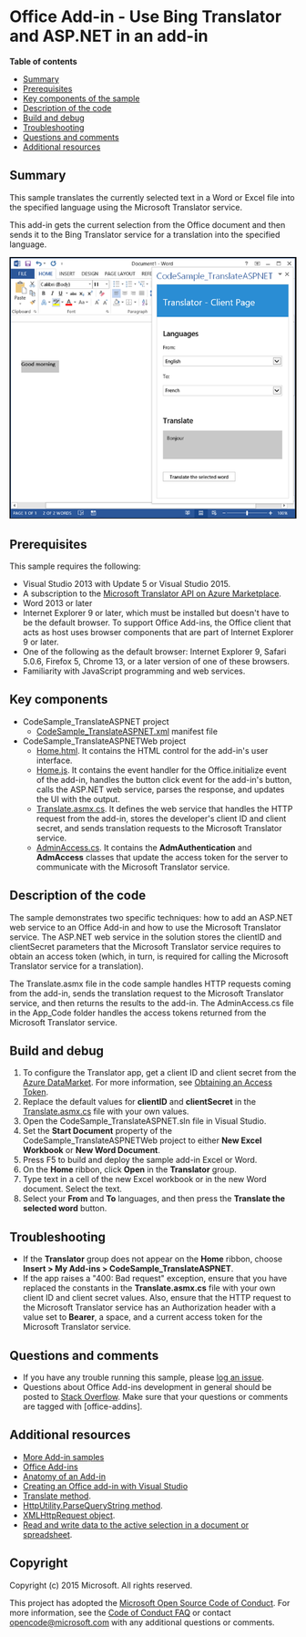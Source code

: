 # Office Add-in - Use Bing Translator and ASP.NET in an add-in

**Table of contents**

* [Summary](#summary)
* [Prerequisites](#prerequisites)
* [Key components of the sample](#components)
* [Description of the code](#codedescription)
* [Build and debug](#build)
* [Troubleshooting](#troubleshooting)
* [Questions and comments](#questions)
* [Additional resources](#additional-resources)

<a name="summary"></a>
## Summary

This sample translates the currently selected text in a Word or Excel file into the specified language using the Microsoft Translator service.

This add-in gets the current selection from the Office document and then sends it to the Bing Translator service for a translation into the specified language.

![Screenshot of running sample](TranslatorAppCodeSample.PNG)

<a name="prerequisites"></a>
## Prerequisites

This sample requires the following:  

  - Visual Studio 2013 with Update 5 or Visual Studio 2015.
  - A subscription to the [Microsoft Translator API on Azure Marketplace](https://datamarket.azure.com/dataset/1899a118-d202-492c-aa16-ba21c33c06cb).
  - Word 2013 or later
  - Internet Explorer 9 or later, which must be installed but doesn't have to be the default browser. To support Office Add-ins, the Office client that acts as host uses browser components that are part of Internet Explorer 9 or later.
  - One of the following as the default browser: Internet Explorer 9, Safari 5.0.6, Firefox 5, Chrome 13, or a later version of one of these browsers.
  - Familiarity with JavaScript programming and web services.

<a name="components"></a>
## Key components

* CodeSample_TranslateASPNET project
	* [CodeSample_TranslateASPNET.xml](https://github.com/OfficeDev/Office-Add-in-TranslateASPNET/blob/master/C%23/CodeSample_TranslateASPNET/CodeSample_TranslateASPNETManifest/CodeSample_TranslateASPNET.xml) manifest file
* CodeSample_TranslateASPNETWeb project
	* [Home.html](https://github.com/OfficeDev/Office-Add-in-TranslateASPNET/blob/master/C%23/CodeSample_TranslateASPNETWeb/App/Home/Home.html). It contains the HTML control for the add-in's user interface.
	* [Home.js](https://github.com/OfficeDev/Office-Add-in-TranslateASPNET/blob/master/C%23/CodeSample_TranslateASPNETWeb/App/Home/Home.js). It contains the event handler for the Office.initialize event of the add-in, handles the button click event for the add-in's button, calls the ASP.NET web service, parses the response, and updates the UI with the output.
	* [Translate.asmx.cs](https://github.com/OfficeDev/Office-Add-in-TranslateASPNET/blob/master/C%23/CodeSample_TranslateASPNETWeb/App/Translate.asmx.cs). It defines the web service that handles the HTTP request from the add-in, stores the developer's client ID and client secret, and sends translation requests to the Microsoft Translator service.
	* [AdminAccess.cs](). It contains the **AdmAuthentication** and **AdmAccess** classes that update the access token for the server to communicate with the Microsoft Translator service.

<a name="codedescription"></a>
## Description of the code

The sample demonstrates two specific techniques: how to add an ASP.NET web service to an Office Add-in and how to use the Microsoft Translator service. The ASP.NET web service in the solution stores the clientID and clientSecret parameters that the Microsoft Translator service requires to obtain an access token (which, in turn, is required for calling the Microsoft Translator service for a translation).

The Translate.asmx file in the code sample handles HTTP requests coming from the add-in, sends the translation request to the Microsoft Translator service, and then returns the results to the add-in. The AdminAccess.cs file in the App_Code folder handles the access tokens returned from the Microsoft Translator service.

<a name="build"></a>
## Build and debug

1.	To configure the Translator app, get a client ID and client secret from the [Azure DataMarket](https://datamarket.azure.com/dataset/1899a118-d202-492c-aa16-ba21c33c06cb). For more information, see [Obtaining an Access Token](http://msdn.microsoft.com/library/hh454950.aspx).
2.	Replace the default values for **clientID** and **clientSecret** in the [Translate.asmx.cs](https://github.com/OfficeDev/Office-Add-in-TranslateASPNET/blob/master/C%23/CodeSample_TranslateASPNETWeb/App/Translate.asmx.cs) file with your own values.
3.	Open the CodeSample_TranslateASPNET.sln file in Visual Studio.
4.	Set the **Start Document** property of the CodeSample_TranslateASPNETWeb project to either **New Excel Workbook** or **New Word Document**. 
5.	Press F5 to build and deploy the sample add-in Excel or Word.
6.	On the **Home** ribbon, click **Open** in the **Translator** group.
6.	Type text in a cell of the new Excel workbook or in the new Word document. Select the text.
7.	Select your **From** and **To** languages, and then press the **Translate the selected word** button.

<a name="troubleshooting"></a>
## Troubleshooting

- If the **Translator** group does not appear on the **Home** ribbon, choose **Insert > My Add-ins >  CodeSample_TranslateASPNET**.
- If the app raises a "400: Bad request" exception, ensure that you have replaced the constants in the **Translate.asmx.cs** file with your own client ID and client secret values. Also, ensure that the HTTP request to the Microsoft Translator service has an Authorization header with a value set to **Bearer**, a space, and a current access token for the Microsoft Translator service.

<a name="questions"></a>
## Questions and comments

- If you have any trouble running this sample, please [log an issue](https://github.com/OfficeDev/Office-Add-in-TranslateASPNET/issues).
- Questions about Office Add-ins development in general should be posted to [Stack Overflow](http://stackoverflow.com/questions/tagged/office-addins). Make sure that your questions or comments are tagged with [office-addins].

<a name="additional-resources"></a>
## Additional resources ##

- [More Add-in samples](https://github.com/OfficeDev?utf8=%E2%9C%93&query=-Add-in)
- [Office Add-ins](http://msdn.microsoft.com/library/office/jj220060.aspx)
- [Anatomy of an Add-in](https://msdn.microsoft.com/library/office/jj220082.aspx#StartBuildingApps_AnatomyofApp)
- [Creating an Office add-in with Visual Studio](https://msdn.microsoft.com/library/office/fp179827.aspx#Tools_CreatingWithVS)
- [Translate method](https://msdn.microsoft.com/library/ff512421.aspx).
- [HttpUtility.ParseQueryString method](https://msdn.microsoft.com/library/ms150046.aspx).
- [XMLHttpRequest object](https://msdn.microsoft.com/library/ms535874(v=vs.85).aspx).
- [Read and write data to the active selection in a document or spreadsheet](https://msdn.microsoft.com/library/office/fp123513.aspx).


## Copyright
Copyright (c) 2015 Microsoft. All rights reserved.


This project has adopted the [Microsoft Open Source Code of Conduct](https://opensource.microsoft.com/codeofconduct/). For more information, see the [Code of Conduct FAQ](https://opensource.microsoft.com/codeofconduct/faq/) or contact [opencode@microsoft.com](mailto:opencode@microsoft.com) with any additional questions or comments.
